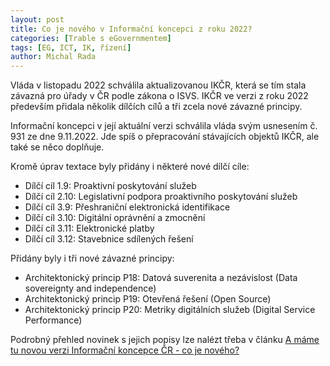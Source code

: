 ```yaml
---
layout: post
title: Co je nového v Informační koncepci z roku 2022?
categories: [Trable s eGovernmentem]
tags: [EG, ICT, IK, řízení]
author: Michal Rada
---
```


Vláda v listopadu 2022 schválila aktualizovanou IKČR, která se tím stala závazná pro úřady v ČR podle zákona o ISVS. IKČR ve verzi z roku 2022 především přidala několik dílčích cílů a tři zcela nové závazné principy.

<p>Informační koncepci v její aktuální verzi schválila vláda svým usnesením č. 931 ze dne 9.11.2022. Jde spíš o přepracování stávajících objektů IKČR, ale také se něco doplňuje. </p><p>Kromě úprav textace byly přidány i některé nové dílčí cíle:</p><ul><li>Dílčí cíl 1.9: Proaktivní poskytování služeb</li><li>Dílčí cíl 2.10: Legislativní podpora proaktivního poskytování služeb</li><li>Dílčí cíl 3.9: Přeshraniční elektronická identifikace</li><li>Dílčí cíl 3.10: Digitální oprávnění a zmocnění</li><li>Dílčí cíl 3.11: Elektronické platby</li><li>Dílčí cíl 3.12: Stavebnice sdílených řešení</li></ul><p>Přidány byly i tři nové závazné principy:</p><ul><li>Architektonický princip P18: Datová suverenita a nezávislost (Data sovereignty and independence)</li><li>Architektonický princip P19: Otevřená řešení (Open Source)</li><li>Architektonický princip P20: Metriky digitálních služeb (Digital Service Performance)</li></ul><p>Podrobný přehled novinek s jejich popisy lze nalézt třeba v článku <a href="https://www.egdilna.cz/16695735127692.html">A máme tu novou verzi Informační koncepce ČR - co je nového?</a></p>

